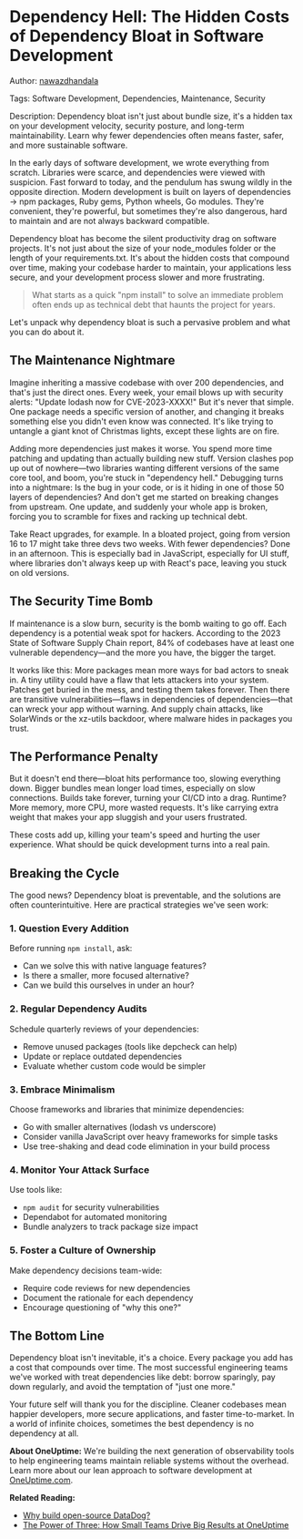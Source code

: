 # Dependency Hell: The Hidden Costs of Dependency Bloat in Software Development

Author: [nawazdhandala](https://www.github.com/nawazdhandala)

Tags: Software Development, Dependencies, Maintenance, Security

Description: Dependency bloat isn't just about bundle size, it's a hidden tax on your development velocity, security posture, and long-term maintainability. Learn why fewer dependencies often means faster, safer, and more sustainable software.

In the early days of software development, we wrote everything from scratch. Libraries were scarce, and dependencies were viewed with suspicion. Fast forward to today, and the pendulum has swung wildly in the opposite direction. Modern development is built on layers of dependencies -> npm packages, Ruby gems, Python wheels, Go modules. They're convenient, they're powerful, but sometimes they're also dangerous, hard to maintain and are not always backward compatible. 

Dependency bloat has become the silent productivity drag on software projects. It's not just about the size of your node_modules folder or the length of your requirements.txt. It's about the hidden costs that compound over time, making your codebase harder to maintain, your applications less secure, and your development process slower and more frustrating.

> What starts as a quick "npm install" to solve an immediate problem often ends up as technical debt that haunts the project for years. 

Let's unpack why dependency bloat is such a pervasive problem and what you can do about it.

## The Maintenance Nightmare

Imagine inheriting a massive codebase with over 200 dependencies, and that's just the direct ones. Every week, your email blows up with security alerts: "Update lodash now for CVE-2023-XXXX!" But it's never that simple. One package needs a specific version of another, and changing it breaks something else you didn't even know was connected. It's like trying to untangle a giant knot of Christmas lights, except these lights are on fire.

Adding more dependencies just makes it worse. You spend more time patching and updating than actually building new stuff. Version clashes pop up out of nowhere—two libraries wanting different versions of the same core tool, and boom, you're stuck in "dependency hell." Debugging turns into a nightmare: Is the bug in your code, or is it hiding in one of those 50 layers of dependencies? And don't get me started on breaking changes from upstream. One update, and suddenly your whole app is broken, forcing you to scramble for fixes and racking up technical debt.

Take React upgrades, for example. In a bloated project, going from version 16 to 17 might take three devs two weeks. With fewer dependencies? Done in an afternoon. This is especially bad in JavaScript, especially for UI stuff, where libraries don't always keep up with React's pace, leaving you stuck on old versions.

## The Security Time Bomb

If maintenance is a slow burn, security is the bomb waiting to go off. Each dependency is a potential weak spot for hackers. According to the 2023 State of Software Supply Chain report, 84% of codebases have at least one vulnerable dependency—and the more you have, the bigger the target.

It works like this: More packages mean more ways for bad actors to sneak in. A tiny utility could have a flaw that lets attackers into your system. Patches get buried in the mess, and testing them takes forever. Then there are transitive vulnerabilities—flaws in dependencies of dependencies—that can wreck your app without warning. And supply chain attacks, like SolarWinds or the xz-utils backdoor, where malware hides in packages you trust.

## The Performance Penalty

But it doesn't end there—bloat hits performance too, slowing everything down. Bigger bundles mean longer load times, especially on slow connections. Builds take forever, turning your CI/CD into a drag. Runtime? More memory, more CPU, more wasted requests. It's like carrying extra weight that makes your app sluggish and your users frustrated.

These costs add up, killing your team's speed and hurting the user experience. What should be quick development turns into a real pain.

## Breaking the Cycle

The good news? Dependency bloat is preventable, and the solutions are often counterintuitive. Here are practical strategies we've seen work:

### 1. Question Every Addition

Before running `npm install`, ask:
- Can we solve this with native language features?
- Is there a smaller, more focused alternative?
- Can we build this ourselves in under an hour?

### 2. Regular Dependency Audits

Schedule quarterly reviews of your dependencies:
- Remove unused packages (tools like depcheck can help)
- Update or replace outdated dependencies
- Evaluate whether custom code would be simpler

### 3. Embrace Minimalism

Choose frameworks and libraries that minimize dependencies:
- Go with smaller alternatives (lodash vs underscore)
- Consider vanilla JavaScript over heavy frameworks for simple tasks
- Use tree-shaking and dead code elimination in your build process

### 4. Monitor Your Attack Surface

Use tools like:
- `npm audit` for security vulnerabilities
- Dependabot for automated monitoring
- Bundle analyzers to track package size impact

### 5. Foster a Culture of Ownership

Make dependency decisions team-wide:
- Require code reviews for new dependencies
- Document the rationale for each dependency
- Encourage questioning of "why this one?"


## The Bottom Line

Dependency bloat isn't inevitable, it's a choice. Every package you add has a cost that compounds over time. The most successful engineering teams we've worked with treat dependencies like debt: borrow sparingly, pay down regularly, and avoid the temptation of "just one more."

Your future self will thank you for the discipline. Cleaner codebases mean happier developers, more secure applications, and faster time-to-market. In a world of infinite choices, sometimes the best dependency is no dependency at all.

**About OneUptime:** We're building the next generation of observability tools to help engineering teams maintain reliable systems without the overhead. Learn more about our lean approach to software development at [OneUptime.com](https://oneuptime.com).

**Related Reading:**

- [Why build open-source DataDog?](https://oneuptime.com/blog/post/2024-08-14-why-build-open-source-datadog/view)
- [The Power of Three: How Small Teams Drive Big Results at OneUptime](https://oneuptime.com/blog/post/2025-03-13-power-of-three-how-small-teams-drive-big-results/view)